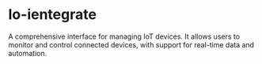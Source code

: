 # Io-ientegrate

A comprehensive interface for managing IoT devices. It allows users to monitor and control connected devices, with support for real-time data and automation.
